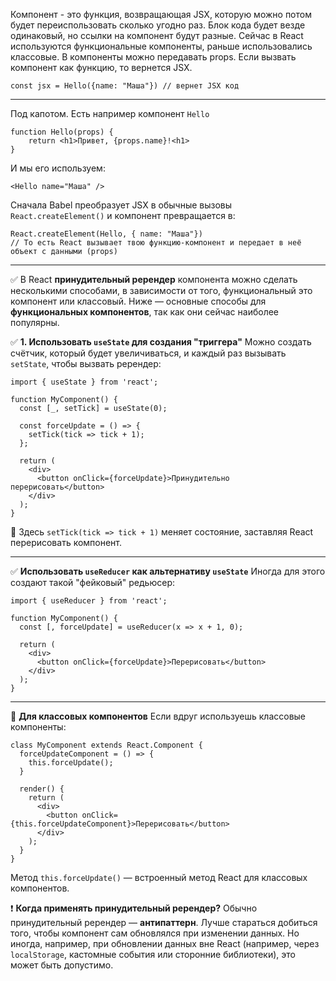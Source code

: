 Компонент - это функция, возвращающая JSX, которую можно потом будет переиспользовать сколько угодно раз. Блок кода будет везде одинаковый, но ссылки на компонент будут разные.
Сейчас в React используются функциональные компоненты, раньше использовались классовые.
В компоненты можно передавать props.
Если вызвать компонент как функцию, то вернется JSX.
```TSX
const jsx = Hello({name: "Маша"}) // вернет JSX код
```

---
Под капотом.
Есть например компонент `Hello`
```TSX
function Hello(props) {
	return <h1>Привет, {props.name}!<h1>
}
```
И мы его используем:
```TSX
<Hello name="Маша" />
```
Сначала Babel преобразует JSX в обычные вызовы `React.createElement()` и компонент превращается в:
```TSX
React.createElement(Hello, { name: "Маша"})
// То есть React вызывает твою функцию-компонент и передает в неё объект с данными (props)
```

---
✅ В React **принудительный ререндер** компонента можно сделать несколькими способами, в зависимости от того, функциональный это компонент или классовый. Ниже — основные способы для **функциональных компонентов**, так как они сейчас наиболее популярны.

✅ **1. Использовать `useState` для создания "триггера"**
Можно создать счётчик, который будет увеличиваться, и каждый раз вызывать `setState`, чтобы вызвать ререндер:

```TSX
import { useState } from 'react';

function MyComponent() {
  const [_, setTick] = useState(0);

  const forceUpdate = () => {
    setTick(tick => tick + 1);
  };

  return (
    <div>
      <button onClick={forceUpdate}>Принудительно перерисовать</button>
    </div>
  );
}
```

🔁 Здесь `setTick(tick => tick + 1)` меняет состояние, заставляя React перерисовать компонент.

---

✅ **Использовать `useReducer` как альтернативу `useState`**
Иногда для этого создают такой "фейковый" редьюсер:

```TSX
import { useReducer } from 'react';

function MyComponent() {
  const [, forceUpdate] = useReducer(x => x + 1, 0);

  return (
    <div>
      <button onClick={forceUpdate}>Перерисовать</button>
    </div>
  );
}
```

---

🧱 **Для классовых компонентов**
Если вдруг используешь классовые компоненты:

```TSX
class MyComponent extends React.Component {
  forceUpdateComponent = () => {
    this.forceUpdate();
  }

  render() {
    return (
      <div>
        <button onClick={this.forceUpdateComponent}>Перерисовать</button>
      </div>
    );
  }
}
```

Метод `this.forceUpdate()` — встроенный метод React для классовых компонентов.

❗ **Когда применять принудительный ререндер?**
Обычно принудительный ререндер — **антипаттерн**. Лучше стараться добиться того, чтобы компонент сам обновлялся при изменении данных. Но иногда, например, при обновлении данных вне React (например, через `localStorage`, кастомные события или сторонние библиотеки), это может быть допустимо.